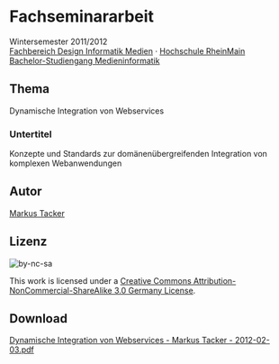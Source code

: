 # Fachseminararbeit

Wintersemester 2011/2012  
[Fachbereich Design Informatik Medien](http://www.hs-rm.de/dcsm) · [Hochschule RheinMain](http://www.hs-rm.de/)  
[Bachelor-Studiengang Medieninformatik](http://www.hs-rm.de/medieninformatik)

## Thema

Dynamische Integration von Webservices

### Untertitel

Konzepte und Standards zur domänenübergreifenden Integration von komplexen Webanwendungen

## Autor

[Markus Tacker](http://markusstudiert.de/)

## Lizenz

![by-nc-sa](http://i.creativecommons.org/l/by-nc-sa/3.0/de/88x31.png)

This work is licensed under a [Creative Commons Attribution-NonCommercial-ShareAlike 3.0 Germany License](http://creativecommons.org/licenses/by-nc-sa/3.0/de/).

## Download

[Dynamische Integration von Webservices - Markus Tacker - 2012-02-03.pdf](https://github.com/tacker/fachseminar/blob/master/Dynamische%20Integration%20von%20Webservices%20-%20Markus%20Tacker%20-%202012-02-03.pdf)
